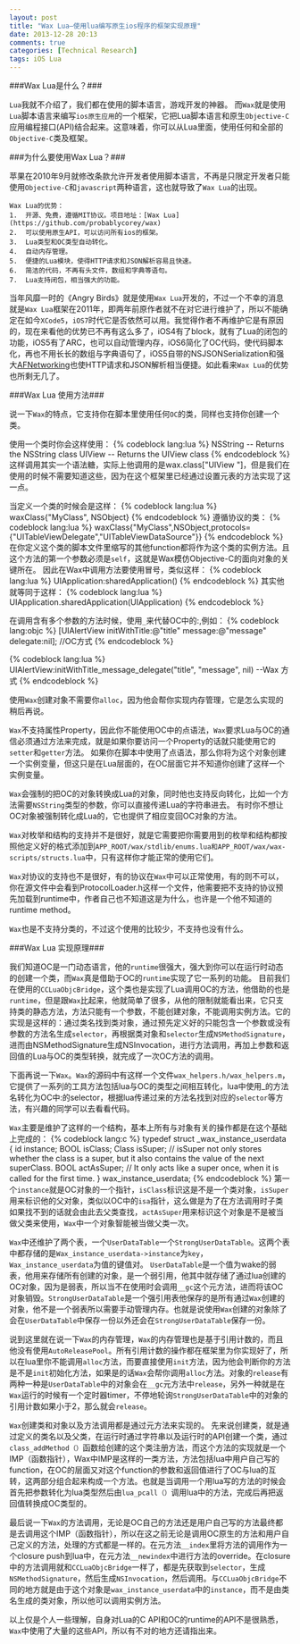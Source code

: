```yaml
---
layout: post
title: "Wax Lua—使用lua编写原生ios程序的框架实现原理"
date: 2013-12-28 20:13
comments: true
categories: [Technical Research]
tags: iOS Lua
---
```


###Wax Lua是什么？###

`Lua`我就不介绍了，我们都在使用的脚本语言，游戏开发的神器。
而`Wax`就是使用`Lua`脚本语言来编写`ios原生应用`的一个框架，它把Lua脚本语言和原生`Objective-C`应用编程接口(API)结合起来。这意味着，你可以从Lua里面，使用任何和全部的`Objective-C`类及框架。

###为什么要使用Wax Lua？###

苹果在2010年9月就修改条款允许开发者使用脚本语言，不再是只限定开发者只能使用`Objective-C`和`javascript`两种语言，这也就导致了`Wax Lua`的出现。

	Wax Lua的优势：
	1.  开源、免费，遵循MIT协议。项目地址：[Wax Lua](https://github.com/probablycorey/wax)
	2.  可以使用原生API，可以访问所有ios的框架。
	3.  Lua类型和OC类型自动转化。
	4.  自动内存管理。
	5.  便捷的Lua模块，使得HTTP请求和JSON解析容易且快速。
	6.  简洁的代码，不再有头文件，数组和字典等语句。
	7.  Lua支持闭包，相当强大的功能。

<!-- More -->

当年风靡一时的《Angry Birds》就是使用`Wax Lua`开发的，不过一个不幸的消息就是`Wax Lua`框架在2011年，即两年前原作者就不在对它进行维护了，所以不能确定在如今`XCode5`，`iOS7`时代它是否依然可以用。我觉得作者不再维护它是有原因的，现在来看他的优势已不再有这么多了，iOS4有了block，就有了Lua的闭包的功能，iOS5有了ARC，也可以自动管理内存，iOS6简化了OC代码，使代码脚本化，再也不用长长的数组与字典语句了，iOS5自带的NSJSONSerialization和强大[AFNetworking](https://github.com/AFNetworking/AFNetworking/)也使HTTP请求和JSON解析相当便捷。如此看来`Wax Lua`的优势也所剩无几了。

###Wax Lua 使用方法###

说一下`Wax`的特点，它支持你在脚本里使用任何`OC`的类，同样也支持你创建一个类。

使用一个类时你会这样使用：
{% codeblock lang:lua %}
NSString -- Returns the NSString class
UIView -- Returns the UIView class
{% endcodeblock %}
这样调用其实一个语法糖，实际上他调用的是wax.class["UIView "]，但是我们在使用的时候不需要知道这些，因为在这个框架里已经通过设置元表的方法实现了这一点。

当定义一个类的时候会是这样：
{% codeblock lang:lua %}
waxClass{"MyClass", NSObject}
{% endcodeblock %}
遵循协议的类：
{% codeblock lang:lua %}
waxClass{"MyClass",NSObject,protocols={"UITableViewDelegate","UITableViewDataSource"}}
{% endcodeblock %}
在你定义这个类的脚本文件里缩写的其他function都将作为这个类的实例方法。且这个方法的第一个参数必须是`self`，这就是Wax模仿Objective-C的面向对象的关键所在。
因此在Wax中调用方法要使用冒号，类似这样：
{% codeblock lang:lua %}
UIApplication:sharedApplication()
{% endcodeblock %}
其实他就等同于这样：
{% codeblock lang:lua %}
UIApplication.sharedApplication(UIApplication)
{% endcodeblock %}

在调用含有多个参数的方法时候，使用`_`来代替OC中的:,例如：
{% codeblock lang:objc %}
[UIAlertView initWithTitle:@"title" message:@"message" delegate:nil];  //OC方式
{% endcodeblock %}

{% codeblock lang:lua %}
UIAlertView:initWithTitle_message_delegate("title", "message", nil)    --Wax 方式
{% endcodeblock %}


使用`Wax`创建对象不需要你`alloc`，因为他会帮你实现内存管理，它是怎么实现的稍后再说。

`Wax`不支持属性Property，因此你不能使用OC中的点语法，`Wax`要求Lua与OC的通信必须通过方法来完成，就是如果你要访问一个Property的话就只能使用它的`setter`和`getter`方法。
如果你在脚本中使用了点语法，那么你将为这个对象创建一个实例变量，但这只是在Lua层面的，在OC层面它并不知道你创建了这样一个实例变量。

`Wax`会强制的把OC的对象转换成Lua的对象，同时他也支持反向转化，比如一个方法需要`NSString`类型的参数，你可以直接传递Lua的字符串进去。
有时你不想让OC对象被强制转化成Lua的，它也提供了相应变回OC对象的方法。

`Wax`对枚举和结构的支持并不是很好，就是它需要把你需要用到的枚举和结构都按照他定义好的格式添加到`APP_ROOT/wax/stdlib/enums.lua和APP_ROOT/wax/wax-scripts/structs.lua`中，只有这样你才能正常的使用它们。

`Wax`对协议的支持也不是很好，有的协议在`Wax`中可以正常使用，有的则不可以，你在源文件中会看到ProtocolLoader.h这样一个文件，他需要把不支持的协议预先加载到runtime中，作者自己也不知道这是为什么，也许是一个他不知道的runtime method。

`Wax`也是不支持分类的，不过这个使用的比较少，不支持也没有什么。

###Wax Lua 实现原理###

我们知道OC是一门动态语言，他的`runtime`很强大，强大到你可以在运行时动态的创建一个类，而`Wax`真是借助于OC的`runtime`实现了它一系列的功能。
目前我们在使用的`CCLuaObjcBridge`，这个类也是实现了Lua调用OC的方法，他借助的也是`runtime`，但是跟`Wax`比起来，他就简单了很多，从他的限制就能看出来，它只支持类的静态方法，方法只能有一个参数，不能创建对象，不能调用实例方法。它的实现是这样的：通过类名找到类对象，通过预先定义好的只能包含一个参数或没有参数的方法名生成`selector`，再根据类对象和`selector`生成`NSMethodSignature`，进而由NSMethodSignature生成NSInvocation，进行方法调用，再加上参数和返回值的Lua与OC的类型转换，就完成了一次OC方法的调用。

下面再说一下`Wax`。`Wax`的源码中有这样一个文件`wax_helpers.h/wax_helpers.m`，它提供了一系列的工具方法包括lua与OC的类型之间相互转化，lua中使用_的方法名转化为OC中:的selector，根据lua传递过来的方法名找到对应的`selector`等方法，有兴趣的同学可以去看看代码。

`Wax`主要是维护了这样的一个结构，基本上所有与对象有关的操作都是在这个基础上完成的：
{% codeblock lang:c %}
typedef struct _wax_instance_userdata {
  	id instance;
  	BOOL isClass;
    Class isSuper; // isSuper not only stores whether the class is a super, but it also contains the value of the next superClass.
  	BOOL actAsSuper; // It only acts like a super once, when it is called for the first time.
} wax_instance_userdata;
{% endcodeblock %}
第一个`instance`就是OC对象的一个指针，`isClass`标识这是不是一个类对象，`isSuper`用来标识他的父对象，类似以OC中的`isa`指针，这么做是为了在方法调用时子类如果找不到的话就会由此去父类查找，`actAsSuper`用来标识这个对象是不是被当做父类来使用，`Wax`中一个对象智能被当做父类一次。

`Wax`中还维护了两个表，一个`UserDataTable`一个`StrongUserDataTable`。这两个表中都存储的是`Wax_instance_userdata->instance`为`key`，`Wax_instance_userdata`为值的键值对。 `UserDataTable`是一个值为wake的弱表，他用来存储所有创建的对象，是一个弱引用，他其中就存储了通过lua创建的OC对象，因为是弱表，所以当不在使用时会调用`__gc`这个元方法，进而将该OC对象销毁。`StrongUserDataTable`是一个强引用表他保存的是所有通过`Wax`创建的对象，他不是一个弱表所以需要手动管理内存。也就是说使用`Wax`创建的对象除了会在`UserDataTable`中保存一份以外还会在`StrongUserDataTable`保存一份。

说到这里就在说一下`Wax`的内存管理，`Wax`的内存管理也是基于引用计数的，而且他没有使用`AutoReleasePool`。所有引用计数的操作都在框架里为你实现好了，所以在lua里你不能调用`alloc`方法，而要直接使用`init`方法，因为他会判断你的方法是不是`init`初始化方法，如果是的话`Wax`会帮你调用`alloc`方法。对象的`release`有两种一种是`UserDataTable`中的对象会在`__gc`元方法中`release`，另外一种就是在`Wax`运行的时候有一个定时器timer，不停地轮询`StrongUserDataTable`中的对象的引用计数如果小于2，那么就会`release`。

`Wax`创建类和对象以及方法调用都是通过元方法来实现的。
先来说创建类，就是通过定义的类名以及父类，在运行时通过字符串以及运行时的API创建一个类，通过`class_addMethod（）`函数给创建的这个类注册方法，而这个方法的实现就是一个IMP（函数指针），Wax中IMP是这样的一类方法，方法包括lua中用户自己写的function，在OC的层面又对这个function的参数和返回值进行了OC与lua的互转，这两部分组合起来构成一个方法。也就是当调用一个用lua写的方法的时候会首先把参数转化为lua类型然后由`lua_pcall（）`调用lua中的方法，完成后再把返回值转换成OC类型的。

最后说一下`Wax`的方法调用，无论是OC自己的方法还是用户自己写的方法最终都是去调用这个IMP（函数指针），所以在这之前无论是调用OC原生的方法和用户自己定义的方法，处理的方式都是一样的。在元方法`__index`里将方法的调用作为一个closure push到lua中，在元方法`__newindex`中进行方法的override。在closure中的方法调用就和`CCLuaObjcBridge`一样了，都是先获取到`selector`，生成`NSMethodSignature`，然后生成`NSInvocation`，然后调用。与`CCLuaObjcBridge`不同的地方就是由于这个对象是`wax_instance_userdata`中的`instance`，而不是由类名生成的类对象，所以他可以调用实例方法。
	

以上仅是个人一些理解，自身对Lua的C API和OC的runtime的API不是很熟悉，`Wax`中使用了大量的这些API，所以有不对的地方还请指出来。
